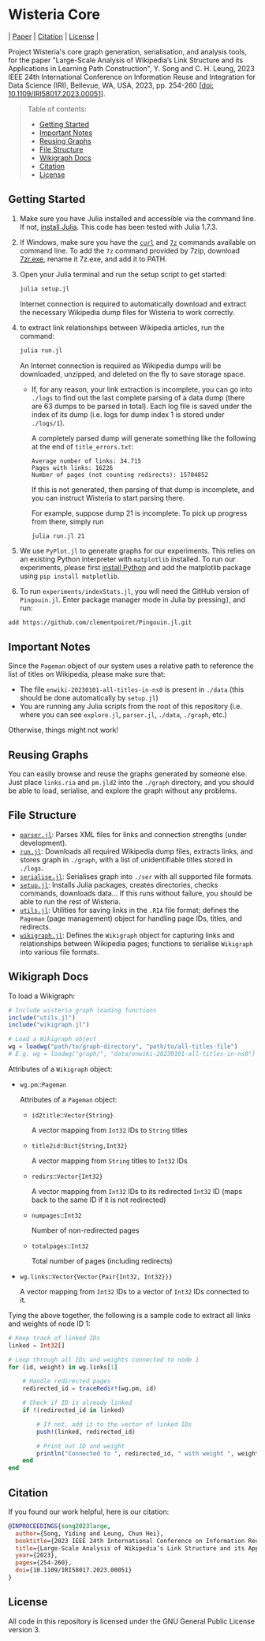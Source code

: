 # Wisteria Core

| [Paper](https://ieeexplore.ieee.org/document/10229390) | [Citation](#citation) | [License](#license) |

Project Wisteria's core graph generation, serialisation, and analysis tools, for the paper "Large-Scale Analysis of Wikipedia’s Link Structure and its Applications in Learning Path Construction", Y. Song and C. H. Leung, 2023 IEEE 24th International Conference on Information Reuse and Integration for Data Science (IRI), Bellevue, WA, USA, 2023, pp. 254-260 [[doi: 10.1109/IRI58017.2023.00051](https://doi.org/10.1109/IRI58017.2023.00051)].

> Table of contents:
>
> - [Getting Started](#getting-started)
> - [Important Notes](#important-notes)
> - [Reusing Graphs](#reusing-graphs)
> - [File Structure](#file-structure)
> - [Wikigraph Docs](#wikigraph-docs)
> - [Citation](#citation)
> - [License](#license)

## Getting Started

1. Make sure you have Julia installed and accessible via the command line. If not, [install Julia](https://julialang.org/downloads/). This code has been tested with Julia 1.7.3.

2. If Windows, make sure you have the [`curl`](https://curl.se/windows/) and [`7z`](https://www.7-zip.org/download.html) commands available on command line. To add the `7z` command provided by 7zip, download [7zr.exe](https://www.7-zip.org/a/7zr.exe), rename it 7z.exe, and add it to PATH.

3. Open your Julia terminal and run the setup script to get started:

   ```bash
   julia setup.jl
   ```

   Internet connection is required to automatically download and extract the necessary Wikipedia dump files for Wisteria to work correctly.

4. to extract link relationships between Wikipedia articles, run the command:

   ```bash
   julia run.jl
   ```

   An Internet connection is required as Wikipedia dumps will be downloaded, unzipped, and deleted on the fly to save storage space.

   - If, for any reason, your link extraction is incomplete, you can go into `./logs` to find out the last complete parsing of a data dump (there are 63 dumps to be parsed in total). Each log file is saved under the index of its dump (i.e. logs for dump index 1 is stored under `./logs/1`).

     A completely parsed dump will generate something like the following at the end of `title_errors.txt`:

     ```
     Average number of links: 34.715
     Pages with links: 16226
     Number of pages (not counting redirects): 15704852
     ```

     If this is not generated, then parsing of that dump is incomplete, and you can instruct Wisteria to start parsing there.

     For example, suppose dump 21 is incomplete. To pick up progress from there, simply run

     ```bash
     julia run.jl 21
     ```

5. We use `PyPlot.jl` to generate graphs for our experiments. This relies on an existing Python interpreter with `matplotlib` installed. To run our experiments, please first [install Python](https://www.python.org/downloads/) and add the matplotlib package using `pip install matplotlib`.

6. To run `experiments/indexStats.jl`, you will need the GitHub version of `Pingouin.jl`. Enter package manager mode in Julia by pressing`]`, and run:
```
add https://github.com/clementpoiret/Pingouin.jl.git
```

## Important Notes

Since the `Pageman` object of our system uses a relative path to reference the list of titles on Wikipedia, please make sure that:

- The file `enwiki-20230101-all-titles-in-ns0` is present in `./data` (this should be done automatically by `setup.jl`)
- You are running any Julia scripts from the root of this repository (i.e. where you can see `explore.jl`, `parser.jl`, `./data`, `./graph`, etc.)

Otherwise, things might not work!

## Reusing Graphs

You can easily browse and reuse the graphs generated by someone else. Just place `links.ria` and `pm.jld2` into the `./graph` directory, and you should be able to load, serialise, and explore the graph without any problems.

## File Structure

- [`parser.jl`](./parser.jl): Parses XML files for links and connection strengths (under development).
- [`run.jl`](./run.jl): Downloads all required Wikipedia dump files, extracts links, and stores graph in `./graph`, with a list of unidentifiable titles stored in `./logs`.
- [`serialise.jl`](./serialise.jl): Serialises graph into `./ser` with all supported file formats.
- [`setup.jl`](./setup.jl): Installs Julia packages, creates directories, checks commands, downloads data... If this runs without failure, you should be able to run the rest of Wisteria.
- [`utils.jl`](./utils.jl): Utilities for saving links in the `.RIA` file format; defines the `Pageman` (page management) object for handling page IDs, titles, and redirects.
- [`wikigraph.jl`](./wikigraph.jl): Defines the `Wikigraph` object for capturing links and relationships between Wikipedia pages; functions to serialise `Wikigraph` into various file formats.

## Wikigraph Docs

To load a Wikigraph:

```julia
# Include wisteria graph loading functions
include("utils.jl")
include("wikigraph.jl")

# Load a Wikigraph object
wg = loadwg("path/to/graph-directory", "path/to/all-titles-file")
# E.g. wg = loadwg("graph/", "data/enwiki-20230101-all-titles-in-ns0")
```

Attributes of a `Wikigraph` object:

- `wg.pm`::`Pageman`

  Attributes of a `Pageman` object:

  - `id2title`::`Vector{String}`

    A vector mapping from `Int32` IDs to `String` titles

  - `title2id`::`Dict{String,Int32}`

    A vector mapping from `String` titles to `Int32` IDs

  - `redirs`::`Vector{Int32}`

    A vector mapping from `Int32` IDs to its redirected `Int32` ID (maps back to the same ID if it is not redirected)

  - `numpages`::`Int32`

    Number of non-redirected pages

  - `totalpages`::`Int32`

    Total number of pages (including redirects)

- `wg.links`::`Vector{Vector{Pair{Int32, Int32}}}`

  A vector mapping from `Int32` IDs to a vector of `Int32` IDs connected to it.

Tying the above together, the following is a sample code to extract all links and weights of node ID 1:

```julia
# Keep track of linked IDs
linked = Int32[]

# Loop through all IDs and weights connected to node 1
for (id, weight) in wg.links[1]

    # Handle redirected pages
    redirected_id = traceRedir!(wg.pm, id)

    # Check if ID is already linked
    if !(redirected_id in linked)

        # If not, add it to the vector of linked IDs
        push!(linked, redirected_id)

        # Print out ID and weight
        println("Connected to ", redirected_id, " with weight ", weight)
    end
end
```

## Citation

If you found our work helpful, here is our citation:

```bibtex
@INPROCEEDINGS{song2023large,
  author={Song, Yiding and Leung, Chun Hei},
  booktitle={2023 IEEE 24th International Conference on Information Reuse and Integration for Data Science (IRI)}, 
  title={Large-Scale Analysis of Wikipedia’s Link Structure and its Applications in Learning Path Construction}, 
  year={2023},
  pages={254-260},
  doi={10.1109/IRI58017.2023.00051}
}
```

## License

All code in this repository is licensed under the GNU General Public License version 3.
